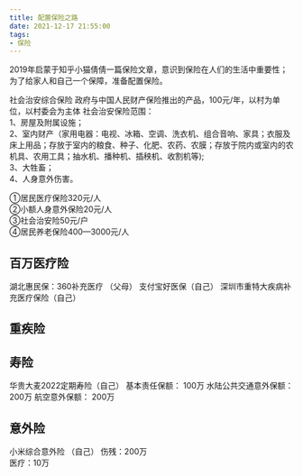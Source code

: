 ```yaml
---
title: 配置保险之路
date: 2021-12-17 21:55:00
tags:
- 保险
---
```

2019年启蒙于知乎小猫倩倩一篇保险文章，意识到保险在人们的生活中重要性；  
为了给家人和自己一个保障，准备配置保险。
<!--more-->
社会治安综合保险
政府与中国人民财产保险推出的产品，100元/年，以村为单位，以村委会为主体
社会治安保险范围：  
1、房屋及附属设施；  
2、室内财产（家用电器：电视、冰箱、空调、洗衣机、组合音响、家具；衣服及床上用品；存放于室内的粮食、种子、化肥、农药、农膜；存放于院内或室内的农机具、农用工具；抽水机、播种机、插秧机、收割机等);  
3、大牲畜；  
4、人身意外伤害。

①居民医疗保险320元/人  
②小额人身意外保险20元/人  
③社会治安险50元/户  
④居民养老保险400—3000元/人 

## 百万医疗险
湖北惠民保：360补充医疗 （父母）
支付宝好医保（自己）
深圳市重特大疾病补充医疗保险（自己）
## 重疾险

## 寿险
华贵大麦2022定期寿险（自己）
基本责任保额： 100万
水陆公共交通意外保额： 200万
航空意外保额： 200万
## 意外险
小米综合意外险  （自己）
伤残：200万    
医疗：10万 
